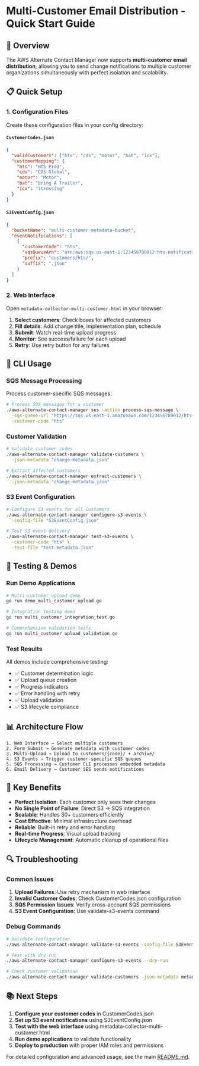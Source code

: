 # Multi-Customer Email Distribution - Quick Start Guide

## 🚀 Overview

The AWS Alternate Contact Manager now supports **multi-customer email distribution**, allowing you to send change notifications to multiple customer organizations simultaneously with perfect isolation and scalability.

## 📋 Quick Setup

### 1. Configuration Files

Create these configuration files in your config directory:

#### `CustomerCodes.json`
```json
{
  "validCustomers": ["hts", "cds", "motor", "bat", "icx"],
  "customerMapping": {
    "hts": "HTS Prod",
    "cds": "CDS Global", 
    "motor": "Motor",
    "bat": "Bring A Trailer",
    "icx": "iCrossing"
  }
}
```

#### `S3EventConfig.json`
```json
{
  "bucketName": "multi-customer-metadata-bucket",
  "eventNotifications": [
    {
      "customerCode": "hts",
      "sqsQueueArn": "arn:aws:sqs:us-east-1:123456789012:hts-notifications",
      "prefix": "customers/hts/",
      "suffix": ".json"
    }
  ]
}
```

### 2. Web Interface

Open `metadata-collector-multi-customer.html` in your browser:

1. **Select customers**: Check boxes for affected customers
2. **Fill details**: Add change title, implementation plan, schedule
3. **Submit**: Watch real-time upload progress
4. **Monitor**: See success/failure for each upload
5. **Retry**: Use retry button for any failures

## 🔧 CLI Usage

### SQS Message Processing

Process customer-specific SQS messages:

```bash
# Process SQS messages for a customer
./aws-alternate-contact-manager ses -action process-sqs-message \
  -sqs-queue-url "https://sqs.us-east-1.amazonaws.com/123456789012/hts-notifications" \
  -customer-code "hts"
```

### Customer Validation

```bash
# Validate customer codes
./aws-alternate-contact-manager validate-customers \
  -json-metadata "change-metadata.json"

# Extract affected customers
./aws-alternate-contact-manager extract-customers \
  -json-metadata "change-metadata.json"
```

### S3 Event Configuration

```bash
# Configure S3 events for all customers
./aws-alternate-contact-manager configure-s3-events \
  -config-file "S3EventConfig.json"

# Test S3 event delivery
./aws-alternate-contact-manager test-s3-events \
  -customer-code "hts" \
  -test-file "test-metadata.json"
```

## 🧪 Testing & Demos

### Run Demo Applications

```bash
# Multi-customer upload demo
go run demo_multi_customer_upload.go

# Integration testing demo  
go run multi_customer_integration_test.go

# Comprehensive validation tests
go run multi_customer_upload_validation.go
```

### Test Results
All demos include comprehensive testing:
- ✅ Customer determination logic
- ✅ Upload queue creation  
- ✅ Progress indicators
- ✅ Error handling with retry
- ✅ Upload validation
- ✅ S3 lifecycle compliance

## 📊 Architecture Flow

```
1. Web Interface → Select multiple customers
2. Form Submit → Generate metadata with customer codes
3. Multi-Upload → Upload to customers/{code}/ + archive/
4. S3 Events → Trigger customer-specific SQS queues
5. SQS Processing → Customer CLI processes embedded metadata
6. Email Delivery → Customer SES sends notifications
```

## 🎯 Key Benefits

- **Perfect Isolation**: Each customer only sees their changes
- **No Single Point of Failure**: Direct S3 → SQS integration
- **Scalable**: Handles 30+ customers efficiently  
- **Cost Effective**: Minimal infrastructure overhead
- **Reliable**: Built-in retry and error handling
- **Real-time Progress**: Visual upload tracking
- **Lifecycle Management**: Automatic cleanup of operational files

## 🔍 Troubleshooting

### Common Issues

1. **Upload Failures**: Use retry mechanism in web interface
2. **Invalid Customer Codes**: Check CustomerCodes.json configuration
3. **SQS Permission Issues**: Verify cross-account SQS permissions
4. **S3 Event Configuration**: Use validate-s3-events command

### Debug Commands

```bash
# Validate configuration
./aws-alternate-contact-manager validate-s3-events -config-file S3EventConfig.json

# Test with dry-run
./aws-alternate-contact-manager configure-s3-events --dry-run

# Check customer validation
./aws-alternate-contact-manager validate-customers -json-metadata metadata.json
```

## 📚 Next Steps

1. **Configure your customer codes** in CustomerCodes.json
2. **Set up S3 event notifications** using S3EventConfig.json  
3. **Test with the web interface** using metadata-collector-multi-customer.html
4. **Run demo applications** to validate functionality
5. **Deploy to production** with proper IAM roles and permissions

For detailed configuration and advanced usage, see the main [README.md](README.md).